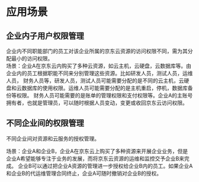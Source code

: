 # 应用场景
## 企业内子用户权限管理
企业内不同职能部门的员工对该企业所属的京东云资源的访问权限不同，需为其分配最小的访问权限。                                                          
场景：企业A在京东云内购买了多种云资源，如云主机，云硬盘，云数据库等。由企业内的员工根据职能不同来分别管理这些资源。比如研发人员，测试人员，运维人员，
财务人员等，研发人员，测试人员可能需要分配的是不同的云主机，云硬盘和云数据库的使用权限。运维人员可能需要分配的是主机重启，停机，数据库备份等权限。
财务人员可能需要的是账单的管理权限和支付权限等。企业A的主账号拥有者，也就是管理员，可以随时根据人员变动，变更或收回京东云访问权限。
## 不同企业间的权限管理
不同企业间对资源和云服务的授权管理。  

场景：企业A和企业B，企业A在京东云上购买了多种资源来开展企业业务，但是企业A希望能够专注于业务的发展，而将京东云资源的运维和监控交予企业B来完成。
 企业B可以通过把企业A资源的管理进一步授权给企业B内的员工。如果企业A和企业B的代运维管理合同终止，企业A可随时撤销对企业B的授权。

